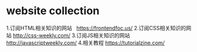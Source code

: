 # website collection
1.订阅HTML相关知识的网站   https://frontendfoc.us/
2.订阅CSS相关知识的网站    http://css-weekly.com/
3.订阅JS相关知识的网站     http://javascriptweekly.com/
4.相关教程                https://tutorialzine.com/
